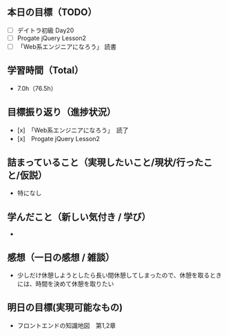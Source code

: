 ## 本日の目標（TODO）

- [ ] デイトラ初級 Day20
- [ ] Progate jQuery Lesson2
- [ ] 「Web系エンジニアになろう」 読書

## 学習時間（Total）

- 7.0h（76.5h）

## 目標振り返り（進捗状況）

- [x]　「Web系エンジニアになろう」　読了
- [x]　Progate jQuery Lesson2


## 詰まっていること（実現したいこと/現状/行ったこと/仮説）

- 特になし

## 学んだこと（新しい気付き / 学び）

-

## 感想（一日の感想 / 雑談）
- 少しだけ休憩しようとしたら長い間休憩してしまったので、休憩を取るときには、時間を決めて休憩を取りたい

## 明日の目標(実現可能なもの)
- フロントエンドの知識地図　第1,2章
